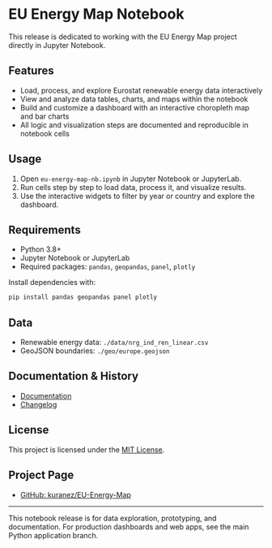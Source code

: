 # EU Energy Map Notebook

This release is dedicated to working with the EU Energy Map project directly in Jupyter Notebook.

## Features
- Load, process, and explore Eurostat renewable energy data interactively
- View and analyze data tables, charts, and maps within the notebook
- Build and customize a dashboard with an interactive choropleth map and bar charts
- All logic and visualization steps are documented and reproducible in notebook cells

## Usage
1. Open `eu-energy-map-nb.ipynb` in Jupyter Notebook or JupyterLab.
2. Run cells step by step to load data, process it, and visualize results.
3. Use the interactive widgets to filter by year or country and explore the dashboard.

## Requirements
- Python 3.8+
- Jupyter Notebook or JupyterLab
- Required packages: `pandas`, `geopandas`, `panel`, `plotly`

Install dependencies with:
```bash
pip install pandas geopandas panel plotly
```

## Data
- Renewable energy data: `./data/nrg_ind_ren_linear.csv`
- GeoJSON boundaries: `./geo/europe.geojson`

## Documentation & History
- [Documentation](notebook/documentation.md)
- [Changelog](notebook/changelog.md)

## License
This project is licensed under the [MIT License](LICENSE).

## Project Page
- [GitHub: kuranez/EU-Energy-Map](https://github.com/kuranez/EU-Energy-Map)

---
This notebook release is for data exploration, prototyping, and documentation. For production dashboards and web apps, see the main Python application branch.
